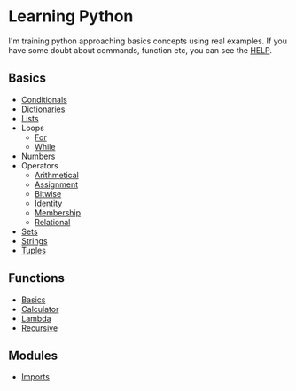 # Learning Python

I'm training python approaching basics concepts using real examples. If you have some doubt about commands, function etc, you can see the [HELP](help.py).

## Basics
* [Conditionals](basics/conditionals/main.py)
* [Dictionaries](basics/dictionaries/main.py)
* [Lists](basics/lists/main.py)
* Loops
    * [For](basics/loops/for.py)
    * [While](basics/loops/while.py)
* [Numbers](basics/numbers/main.py)
* Operators
    * [Arithmetical](basics/operators/arithmetical.py)
    * [Assignment](basics/operators/assignment.py)
    * [Bitwise](basics/operators/bitwise.py)
    * [Identity](basics/operators/identity.py)
    * [Membership](basics/operators/membership.py)
    * [Relational](basics/operators/relational.py)
* [Sets](basics/sets/main.py)
* [Strings](basics/strings/main.py)
* [Tuples](basics/tuples/main.py)

## Functions
* [Basics](functions/basics.py)
* [Calculator](functions/calculator.py)
* [Lambda](functions/lambda.py)
* [Recursive](functions/recursive.py)


## Modules
* [Imports](modules/main.py)